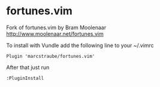# fortunes.vim
Fork of fortunes.vim by Bram Moolenaar http://www.moolenaar.net/fortunes.vim

To install with Vundle add the following line to your ~/.vimrc

```
Plugin 'marcstraube/fortunes.vim'
```

After that just run

```
:PluginInstall
```

